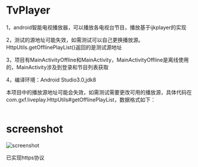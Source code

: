 # TvPlayer

1，android智能电视播放器，可以播放各电视台节目，播放基于ijkplayer的实现

2，测试的源地址可能失效，如需测试可以自己更换播放源。HttpUtils.getOfflinePlayList()返回的是测试源地址

3，项目有MainActivityOffline和MainActivity，MainActivityOffline是离线使用的，MainActivity涉及到登录和节目列表获取

4，编译环境：Android Studio3.0,jdk8

本项目中的播放源地址可能会失效，如需测试需要更改可用的播放源，具体代码在com.gxf.liveplay.HttpUtils#getOfflinePlayList，数据格式如下：

```

```
# screenshot
![screenshot](https://github.com/gongxufan/TvPlayer/blob/master/screenshot/3.jpeg?raw=true)

已实现https协议
